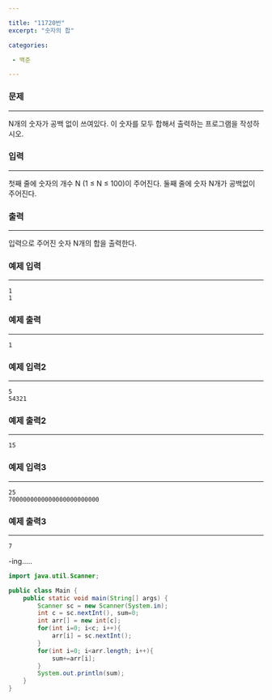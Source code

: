 ```yaml
---

title: "11720번"
excerpt: "숫자의 합"

categories:

 - 백준 

---
```


### 문제

---

N개의 숫자가 공백 없이 쓰여있다. 이 숫자를 모두 합해서 출력하는 프로그램을 작성하시오.



### 입력

---

첫째 줄에 숫자의 개수 N (1 ≤ N ≤ 100)이 주어진다. 둘째 줄에 숫자 N개가 공백없이 주어진다.



### 출력

---

입력으로 주어진 숫자 N개의 합을 출력한다.



### 예제 입력

---

```
1
1
```



### 예제 출력

---

```
1
```



### 예제 입력2

---

```
5
54321
```



### 예제 출력2

---

```
15
```



### 예제 입력3

---

```
25
7000000000000000000000000
```



### 예제 출력3

---

```
7
```



-ing.....

```java
import java.util.Scanner;

public class Main {
    public static void main(String[] args) {
        Scanner sc = new Scanner(System.in);
        int c = sc.nextInt(), sum=0;
        int arr[] = new int[c];
        for(int i=0; i<c; i++){
            arr[i] = sc.nextInt();
        }
        for(int i=0; i<arr.length; i++){
            sum+=arr[i];
        }
        System.out.println(sum);
    }
}
```

